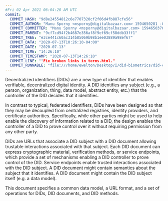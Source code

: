 ```yaml
---
#Fri 02 Apr 2021 06:04:20 AM UTC
commit:
  COMMIT_HASH: "9d8e24554812c6e7707320cf2f06d4fb887cfe56"
  COMMIT_AUTHOR: "Manu Sporny <msporny@digitalbazaar.com> 1594650281 -0400"
  COMMIT_COMMITTER: "Manu Sporny <msporny@digitalbazaar.com> 1594650370 -0400"
  COMMIT_PARENT: "9cf7cd94f2b4687e356af8f9ef69cf58ddb33ff1"
  COMMIT_TREE: "e3ce441c60ac314b85069b98b1ee03889a98ef67"
  COMMIT_DATA: "2020-07-13T10:26:10-04:00"
  COMMIT_DATE: "2020-07-13"
  COMMIT_TIME: "14:26:10"
  COMMIT_TIMESTAMP: "2020-07-13T14:26:10"
  COMMIT_LINE: ""Fix broken links in terms.html."
  COMMIT_RUNNABLE: "file:///home/ewelton/Desktop/I/did-biometrics/did-core-dataset/analysis/gitinfo/9d8e24554812c6e7707320cf2f06d4fb887cfe56/snapshot/index.html"
---
```


<section id="abstract">
<p>
<a>Decentralized identifiers</a> (DIDs) are a new type of identifier that
enables verifiable, decentralized digital identity. A <a>DID</a> identifies any
subject (e.g., a person, organization, thing, data model, abstract entity, etc.)
that the controller of the <a>DID</a> decides that it identifies.

In contrast to typical, federated identifiers, DIDs have been designed
so that they may be decoupled from centralized registries, identity providers,
and certificate authorities. Specifically, while other parties might be used
to help enable the discovery of information related to a <a>DID</a>,
the design enables the controller of a <a>DID</a> to prove control over it
without requiring permission from any other party.

<a>DID</a>s are URLs that associate
a <a>DID subject</a> with a <a>DID document</a> allowing trustable interactions
associated with that subject. Each <a>DID document</a> can express cryptographic
material, verification methods, or <a>service endpoints</a>, which provide a set
of mechanisms enabling a <a>DID controller</a> to prove control of the
<a>DID</a>. <a>Service endpoints</a> enable trusted interactions associated with
the <a>DID subject</a>. A <a>DID document</a> might contain semantics about the
subject that it identifies. A <a>DID document</a> might contain the <a>DID
subject</a> itself (e.g. a data model).
    </p>
<p>
This document specifies a common data model, a URL format, and a set of
operations for <a>DIDs</a>, <a>DID documents</a>, and <a>DID methods</a>.
    </p>
</section>
